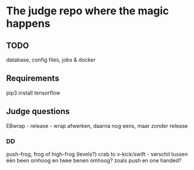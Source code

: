 # The judge repo where the magic happens

## TODO
database, config files, jobs & docker

## Requirements

pip3 install tensorflow

## Judge questions

EBwrap - release - wrap afwerken, daarna nog eens, maar zonder release



### DD

push-frog, frog of high-frog (levels?)
crab to v-kick/swift - verschil tussen één been omhoog en twee benen omhoog? zoals push en one handed?